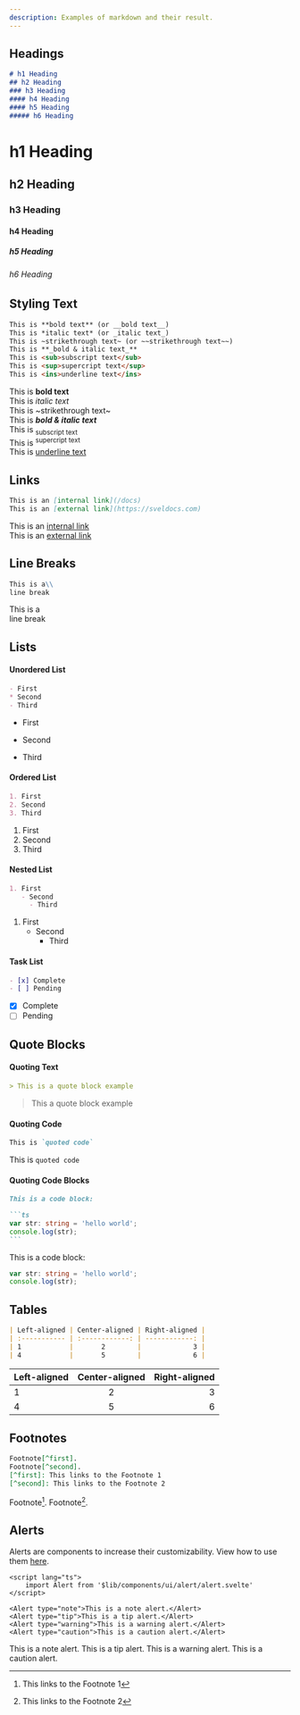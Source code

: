 ```yaml
---
description: Examples of markdown and their result.
---
```


<script lang="ts">
	import Alert from '$lib/components/ui/alert/alert.svelte'
	import H1 from '$lib/components/mdsx/headings/h1.svelte'
	import H2 from '$lib/components/mdsx/headings/h2.svelte'
	import H3 from '$lib/components/mdsx/headings/h3.svelte'
	import H4 from '$lib/components/mdsx/headings/h4.svelte'
	import H5 from '$lib/components/mdsx/headings/h5.svelte'
	import H6 from '$lib/components/mdsx/headings/h6.svelte'
</script>

## Headings

```md
# h1 Heading
## h2 Heading
### h3 Heading
#### h4 Heading
#### h5 Heading
##### h6 Heading
```

<H1 class="toc-ignore">h1 Heading</H1>
<H2 class="toc-ignore">h2 Heading</H2>
<H3 class="toc-ignore">h3 Heading</H3>
<H4 class="toc-ignore">h4 Heading</H4>
<H5 class="toc-ignore">h5 Heading</H5>
<H6 class="toc-ignore">h6 Heading</H6>

## Styling Text

```md
This is **bold text** (or __bold text__)
This is *italic text* (or _italic text_)
This is ~strikethrough text~ (or ~~strikethrough text~~)
This is **_bold & italic text_**
This is <sub>subscript text</sub>
This is <sup>supercript text</sup>
This is <ins>underline text</ins>
```

This is **bold text**\
This is _italic text_\
This is ~strikethrough text~\
This is **_bold & italic text_**\
This is <sub>subscript text</sub>\
This is <sup>supercript text</sup>\
This is <ins>underline text</ins>

## Links

```md
This is an [internal link](/docs)
This is an [external link](https://sveldocs.com)
```

This is an [internal link](/docs)\
This is an [external link](https://sveldocs.com)

## Line Breaks

```md
This is a\\
line break
```

This is a\
line break

## Lists

#### Unordered List

```md
- First
* Second
- Third
```

- First
* Second
- Third

#### Ordered List

```md
1. First
2. Second
3. Third
```

1. First
2. Second
3. Third

#### Nested List

```md
1. First
   - Second
     - Third
```

1. First
   - Second
     - Third

#### Task List

```md
- [x] Complete
- [ ] Pending
```

- [x] Complete
- [ ] Pending

## Quote Blocks

#### Quoting Text

```md
> This is a quote block example
```

> This a quote block example

#### Quoting Code

```md
This is `quoted code`
```

This is `quoted code`

#### Quoting Code Blocks

````md
This is a code block:

```ts
var str: string = 'hello world';
console.log(str);
```
````

This is a code block:

```ts
var str: string = 'hello world';
console.log(str);
```

## Tables

```md
| Left-aligned | Center-aligned | Right-aligned |
| :----------- | :------------: | ------------: |
| 1            |       2        |             3 |
| 4            |       5        |             6 |
```

| Left-aligned | Center-aligned | Right-aligned |
| :----------- | :------------: | ------------: |
| 1            |       2        |             3 |
| 4            |       5        |             6 |

## Footnotes

```md
Footnote[^first].
Footnote[^second].
[^first]: This links to the Footnote 1
[^second]: This links to the Footnote 2
```

Footnote[^first].
Footnote[^second].
[^first]: This links to the Footnote 1
[^second]: This links to the Footnote 2

## Alerts

Alerts are components to increase their customizability. View how to use them [here](/docs/components/alerts).

```svelte
<script lang="ts">
	import Alert from '$lib/components/ui/alert/alert.svelte'
</script>

<Alert type="note">This is a note alert.</Alert>
<Alert type="tip">This is a tip alert.</Alert>
<Alert type="warning">This is a warning alert.</Alert>
<Alert type="caution">This is a caution alert.</Alert>
```

<Alert type="note">This is a note alert.</Alert>
<Alert type="tip">This is a tip alert.</Alert>
<Alert type="warning">This is a warning alert.</Alert>
<Alert type="caution">This is a caution alert.</Alert>